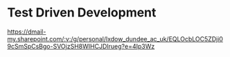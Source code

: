 # Test Driven Development

https://dmail-my.sharepoint.com/:v:/g/personal/lxdow_dundee_ac_uk/EQLOcbLOC5ZDji09cSmSpCsBgo-SVOjzSH8WIHCJDIrueg?e=4Ip3Wz



